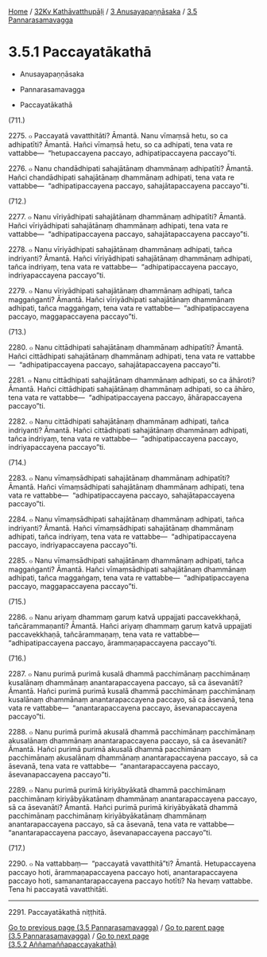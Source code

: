 
[Home](/) / [32Kv Kathāvatthupāḷi](../...md) / [3 Anusayapaṇṇāsaka](...md) / [3.5 Pannarasamavagga](../32Kv/3/3.5.md)

# 3.5.1 Paccayatākathā

* Anusayapaṇṇāsaka

* Pannarasamavagga

* Paccayatākathā

(711.)

2275\. ๐ Paccayatā vavatthitāti? Āmantā. Nanu vīmaṃsā hetu, so ca adhipatīti? Āmantā. Hañci vīmaṃsā hetu, so ca adhipati, tena vata re vattabbe—  “hetupaccayena paccayo, adhipatipaccayena paccayo”ti.

2276\. ๐ Nanu chandādhipati sahajātānaṃ dhammānaṃ adhipatīti? Āmantā. Hañci chandādhipati sahajātānaṃ dhammānaṃ adhipati, tena vata re vattabbe—  “adhipatipaccayena paccayo, sahajātapaccayena paccayo”ti.

(712.)

2277\. ๐ Nanu vīriyādhipati sahajātānaṃ dhammānaṃ adhipatīti? Āmantā. Hañci vīriyādhipati sahajātānaṃ dhammānaṃ adhipati, tena vata re vattabbe—  “adhipatipaccayena paccayo, sahajātapaccayena paccayo”ti.

2278\. ๐ Nanu vīriyādhipati sahajātānaṃ dhammānaṃ adhipati, tañca indriyanti? Āmantā. Hañci vīriyādhipati sahajātānaṃ dhammānaṃ adhipati, tañca indriyaṃ, tena vata re vattabbe—  “adhipatipaccayena paccayo, indriyapaccayena paccayo”ti.

2279\. ๐ Nanu vīriyādhipati sahajātānaṃ dhammānaṃ adhipati, tañca maggaṅganti? Āmantā. Hañci vīriyādhipati sahajātānaṃ dhammānaṃ adhipati, tañca maggaṅgaṃ, tena vata re vattabbe—  “adhipatipaccayena paccayo, maggapaccayena paccayo”ti.

(713.)

2280\. ๐ Nanu cittādhipati sahajātānaṃ dhammānaṃ adhipatīti? Āmantā. Hañci cittādhipati sahajātānaṃ dhammānaṃ adhipati, tena vata re vattabbe—  “adhipatipaccayena paccayo, sahajātapaccayena paccayo”ti.

2281\. ๐ Nanu cittādhipati sahajātānaṃ dhammānaṃ adhipati, so ca āhāroti? Āmantā. Hañci cittādhipati sahajātānaṃ dhammānaṃ adhipati, so ca āhāro, tena vata re vattabbe—  “adhipatipaccayena paccayo, āhārapaccayena paccayo”ti.

2282\. ๐ Nanu cittādhipati sahajātānaṃ dhammānaṃ adhipati, tañca indriyanti? Āmantā. Hañci cittādhipati sahajātānaṃ dhammānaṃ adhipati, tañca indriyaṃ, tena vata re vattabbe—  “adhipatipaccayena paccayo, indriyapaccayena paccayo”ti.

(714.)

2283\. ๐ Nanu vīmaṃsādhipati sahajātānaṃ dhammānaṃ adhipatīti? Āmantā. Hañci vīmaṃsādhipati sahajātānaṃ dhammānaṃ adhipati, tena vata re vattabbe—  “adhipatipaccayena paccayo, sahajātapaccayena paccayo”ti.

2284\. ๐ Nanu vīmaṃsādhipati sahajātānaṃ dhammānaṃ adhipati, tañca indriyanti? Āmantā. Hañci vīmaṃsādhipati sahajātānaṃ dhammānaṃ adhipati, tañca indriyaṃ, tena vata re vattabbe—  “adhipatipaccayena paccayo, indriyapaccayena paccayo”ti.

2285\. ๐ Nanu vīmaṃsādhipati sahajātānaṃ dhammānaṃ adhipati, tañca maggaṅganti? Āmantā. Hañci vīmaṃsādhipati sahajātānaṃ dhammānaṃ adhipati, tañca maggaṅgaṃ, tena vata re vattabbe—  “adhipatipaccayena paccayo, maggapaccayena paccayo”ti.

(715.)

2286\. ๐ Nanu ariyaṃ dhammaṃ garuṃ katvā uppajjati paccavekkhaṇā, tañcārammaṇanti? Āmantā. Hañci ariyaṃ dhammaṃ garuṃ katvā uppajjati paccavekkhaṇā, tañcārammaṇaṃ, tena vata re vattabbe—  “adhipatipaccayena paccayo, ārammaṇapaccayena paccayo”ti.

(716.)

2287\. ๐ Nanu purimā purimā kusalā dhammā pacchimānaṃ pacchimānaṃ kusalānaṃ dhammānaṃ anantarapaccayena paccayo, sā ca āsevanāti? Āmantā. Hañci purimā purimā kusalā dhammā pacchimānaṃ pacchimānaṃ kusalānaṃ dhammānaṃ anantarapaccayena paccayo, sā ca āsevanā, tena vata re vattabbe—  “anantarapaccayena paccayo, āsevanapaccayena paccayo”ti.

2288\. ๐ Nanu purimā purimā akusalā dhammā pacchimānaṃ pacchimānaṃ akusalānaṃ dhammānaṃ anantarapaccayena paccayo, sā ca āsevanāti? Āmantā. Hañci purimā purimā akusalā dhammā pacchimānaṃ pacchimānaṃ akusalānaṃ dhammānaṃ anantarapaccayena paccayo, sā ca āsevanā, tena vata re vattabbe—  “anantarapaccayena paccayo, āsevanapaccayena paccayo”ti.

2289\. ๐ Nanu purimā purimā kiriyābyākatā dhammā pacchimānaṃ pacchimānaṃ kiriyābyākatānaṃ dhammānaṃ anantarapaccayena paccayo, sā ca āsevanāti? Āmantā. Hañci purimā purimā kiriyābyākatā dhammā pacchimānaṃ pacchimānaṃ kiriyābyākatānaṃ dhammānaṃ anantarapaccayena paccayo, sā ca āsevanā, tena vata re vattabbe—  “anantarapaccayena paccayo, āsevanapaccayena paccayo”ti.

(717.)

2290\. ๐ Na vattabbaṃ—  “paccayatā vavatthitā”ti? Āmantā. Hetupaccayena paccayo hoti, ārammaṇapaccayena paccayo hoti, anantarapaccayena paccayo hoti, samanantarapaccayena paccayo hotīti? Na hevaṃ vattabbe. Tena hi paccayatā vavatthitāti.

---

2291\. Paccayatākathā niṭṭhitā.



[Go to previous page (3.5 Pannarasamavagga)](../32Kv/3/3.5.md) / [Go to parent page (3.5 Pannarasamavagga)](../32Kv/3/3.5.md) / [Go to next page (3.5.2 Aññamaññapaccayakathā)](3.5.2.md)


